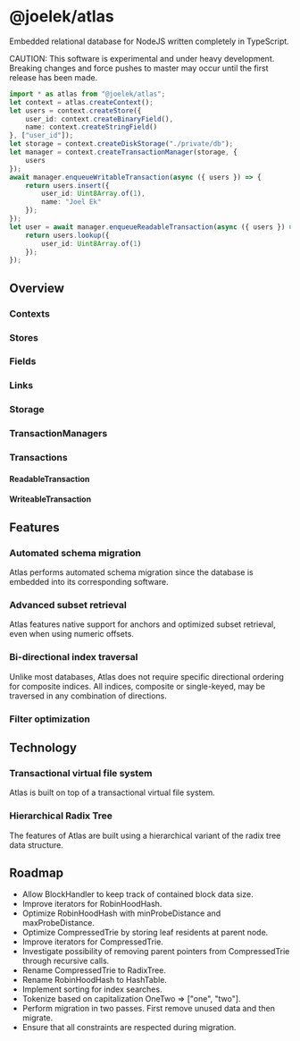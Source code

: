 # @joelek/atlas

Embedded relational database for NodeJS written completely in TypeScript.

CAUTION: This software is experimental and under heavy development. Breaking changes and force pushes to master may occur until the first release has been made.

```ts
import * as atlas from "@joelek/atlas";
let context = atlas.createContext();
let users = context.createStore({
	user_id: context.createBinaryField(),
	name: context.createStringField()
}, ["user_id"]);
let storage = context.createDiskStorage("./private/db");
let manager = context.createTransactionManager(storage, {
	users
});
await manager.enqueueWritableTransaction(async ({ users }) => {
	return users.insert({
		user_id: Uint8Array.of(1),
		name: "Joel Ek"
	});
});
let user = await manager.enqueueReadableTransaction(async ({ users }) => {
	return users.lookup({
		user_id: Uint8Array.of(1)
	});
});
```

## Overview

### Contexts

### Stores

### Fields

### Links

### Storage

### TransactionManagers

### Transactions

#### ReadableTransaction

#### WriteableTransaction









## Features

### Automated schema migration

Atlas performs automated schema migration since the database is embedded into its corresponding software.

###	Advanced subset retrieval

Atlas features native support for anchors and optimized subset retrieval, even when using numeric offsets.

### Bi-directional index traversal

Unlike most databases, Atlas does not require specific directional ordering for composite indices. All indices, composite or single-keyed, may be traversed in any combination of directions.

### Filter optimization

## Technology

### Transactional virtual file system

Atlas is built on top of a transactional virtual file system.

### Hierarchical Radix Tree

The features of Atlas are built using a hierarchical variant of the radix tree data structure.

## Roadmap

* Allow BlockHandler to keep track of contained block data size.
* Improve iterators for RobinHoodHash.
* Optimize RobinHoodHash with minProbeDistance and maxProbeDistance.
* Optimize CompressedTrie by storing leaf residents at parent node.
* Improve iterators for CompressedTrie.
* Investigate possibility of removing parent pointers from CompressedTrie through recursive calls.
* Rename CompressedTrie to RadixTree.
* Rename RobinHoodHash to HashTable.
* Implement sorting for index searches.
* Tokenize based on capitalization OneTwo => ["one", "two"].
* Perform migration in two passes. First remove unused data and then migrate.
* Ensure that all constraints are respected during migration.
